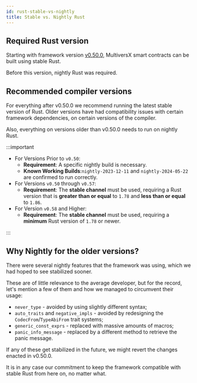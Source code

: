 ```yaml
---
id: rust-stable-vs-nightly
title: Stable vs. Nightly Rust
---
```


[comment]: # (mx-abstract)

## Required Rust version

Starting with framework version [v0.50.0](https://crates.io/crates/multiversx-sc/0.50.0), MultiversX smart contracts can be built using stable Rust.

Before this version, nightly Rust was required.

[comment]: # (mx-context-auto)

## Recommended compiler versions

For everything after v0.50.0 we recommend running the latest stable version of Rust. Older versions have had compatibility issues with certain framework dependencies, on certain versions of the compiler.

Also, everything on versions older than v0.50.0 needs to run on nightly Rust.

:::important

- For Versions Prior to `v0.50`:
  - **Requirement**: A specific nightly build is necessary.
  - **Known Working Builds**:`nightly-2023-12-11` and `nightly-2024-05-22` are confirmed to run correctly.
- For Versions `v0.50` through `v0.57`:
  - **Requirement**: The **stable channel** must be used, requiring a Rust version that is **greater than or equal** to `1.78` and **less than or equal** to `1.86`.
- For Version `v0.58` and Higher:
  - **Requirement**: The **stable channel** must be used, requiring a **minimum** Rust version of `1.78` or newer.

:::

[comment]: # (mx-context-auto)

## Why Nightly for the older versions?

There were several nightly features that the framework was using, which we had hoped to see stabilized sooner.

These are of little relevance to the average developer, but for the record, let's mention a few of them and how we managed to circumvent their usage:

- `never_type` - avoided by using slightly different syntax;
- `auto_traits` and `negative_impls` - avoided by redesigning the `CodecFrom`/`TypeAbiFrom` trait systems;
- `generic_const_exprs` - replaced with massive amounts of macros;
- `panic_info_message` - replaced by a different method to retrieve the panic message.

If any of these get stabilized in the future, we might revert the changes enacted in v0.50.0.

It is in any case our commitment to keep the framework compatible with stable Rust from here on, no matter what.
